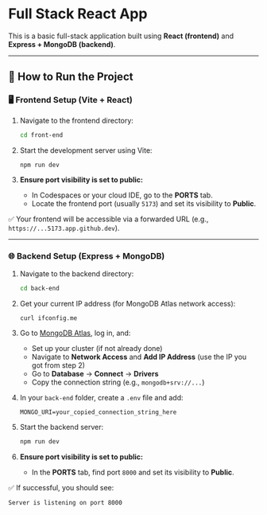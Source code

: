 # Full Stack React App

This is a basic full-stack application built using **React (frontend)** and **Express + MongoDB (backend)**.

---

## 🚀 How to Run the Project

### 🖥️ Frontend Setup (Vite + React)

1. Navigate to the frontend directory:

   ```bash
   cd front-end
   ```

2. Start the development server using Vite:

   ```bash
   npm run dev
   ```

3. **Ensure port visibility is set to public:**

   * In Codespaces or your cloud IDE, go to the **PORTS** tab.
   * Locate the frontend port (usually `5173`) and set its visibility to **Public**.

✅ Your frontend will be accessible via a forwarded URL (e.g., `https://...5173.app.github.dev`).

---

### 🌐 Backend Setup (Express + MongoDB)

1. Navigate to the backend directory:

   ```bash
   cd back-end
   ```

2. Get your current IP address (for MongoDB Atlas network access):

   ```bash
   curl ifconfig.me
   ```

3. Go to [MongoDB Atlas](https://www.mongodb.com/cloud/atlas), log in, and:

   * Set up your cluster (if not already done)
   * Navigate to **Network Access** and **Add IP Address** (use the IP you got from step 2)
   * Go to **Database** → **Connect** → **Drivers**
   * Copy the connection string (e.g., `mongodb+srv://...`)

4. In your `back-end` folder, create a `.env` file and add:

   ```env
   MONGO_URI=your_copied_connection_string_here
   ```

5. Start the backend server:

   ```bash
   npm run dev
   ```

6. **Ensure port visibility is set to public:**

   * In the **PORTS** tab, find port `8000` and set its visibility to **Public**.

✅ If successful, you should see:

```
Server is listening on port 8000
```
